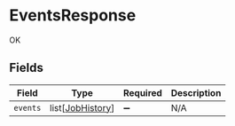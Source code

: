 # EventsResponse

OK


## Fields

| Field                                                 | Type                                                  | Required                                              | Description                                           |
| ----------------------------------------------------- | ----------------------------------------------------- | ----------------------------------------------------- | ----------------------------------------------------- |
| `events`                                              | list[[JobHistory](../../models/shared/jobhistory.md)] | :heavy_minus_sign:                                    | N/A                                                   |
